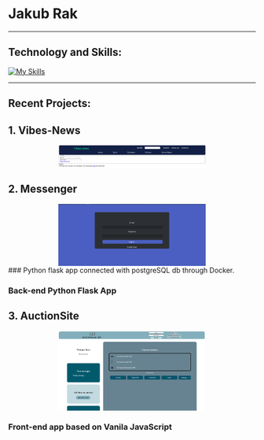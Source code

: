 # Jakub Rak
___
## Technology and Skills:
[![My Skills](https://skillicons.dev/icons?i=py,flask,selenium,webpack,docker,js,jquery,css,bootstrap,html,cpp,vscode)](https://skillicons.dev)

---
## Recent Projects:
## 1. Vibes-News
<img src="pics/Vibes.PNG" alt="Vibes-News" title="Vibes-News" style="display: flex; margin: 0 auto; max-width: 300px;">

## 2. Messenger
<img src="pics/Messenger.PNG" alt="Messenger" title="Messenger" style="display: flex; margin: 0 auto; max-width: 300px;">
### Python flask app connected with postgreSQL db through Docker.

### Back-end Python Flask App 
## 3. AuctionSite
<img src="pics/Auction Site.PNG" alt="Auction Site" title="Auction Site" style="display: flex; margin: 0 auto; max-width: 300px;">

### Front-end app based on Vanila JavaScript
